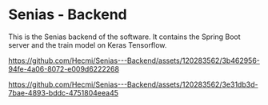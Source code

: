 # Senias - Backend
This is the Senias backend of the software. It contains the Spring Boot server and the train model on Keras Tensorflow.

https://github.com/Hecmi/Senias---Backend/assets/120283562/3b462956-94fe-4a06-8072-e009d6222268

https://github.com/Hecmi/Senias---Backend/assets/120283562/3e31db3d-7bae-4893-bddc-4751804eea45
